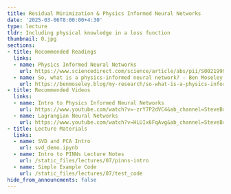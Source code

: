 ```yaml
---
title: Residual Minimization & Physics Informed Neural Networks
date: '2025-03-06T8:00:00+4:30'
type: lecture
tldr: Including physical knowledge in a loss function
thumbnail: 0.jpg
sections:
- title: Recommended Readings
  links:
  - name: Physics Informed Neural Networks
    url: https://www.sciencedirect.com/science/article/abs/pii/S0021999118307125
  - name: So, what is a physics-informed neural network? - Ben Moseley
    url: https://benmoseley.blog/my-research/so-what-is-a-physics-informed-neural-network/
- title: Recommended Videos
  links:
  - name: Intro to Physics Informed Neural Networks
    url: https://www.youtube.com/watch?v=-zrY7P2dVC4&ab_channel=SteveBrunton
  - name: Lagrangian Neural Networks
    url: https://www.youtube.com/watch?v=HLUIx6FqAvg&ab_channel=SteveBrunton
- title: Lecture Materials
  links:
  - name: SVD and PCA Intro
    url: svd_demo.ipynb
  - name: Intro to PINNs Lecture Notes
    url: /static_files/lectures/07/pinns-intro
  - name: Simple Example Code
    url: /static_files/lectures/07/test_code
hide_from_announcments: false
---
```

